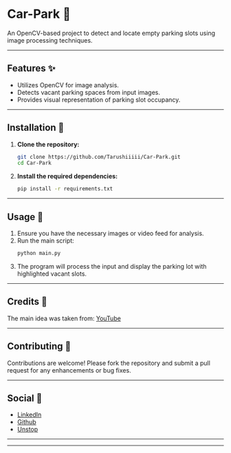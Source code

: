 # Car-Park 🚗

An OpenCV-based project to detect and locate empty parking slots using image processing techniques.

---

## Features ✨

- Utilizes OpenCV for image analysis.
- Detects vacant parking spaces from input images.
- Provides visual representation of parking slot occupancy.

---

## Installation 🔧 

1. **Clone the repository:**

   ```bash
   git clone https://github.com/Tarushiiiii/Car-Park.git
   cd Car-Park

2. **Install the required dependencies:**

   ```bash
   pip install -r requirements.txt

---

## Usage 🚀

1. Ensure you have the necessary images or video feed for analysis.
2. Run the main script:
   ```bash
   python main.py
3. The program will process the input and display the parking lot with highlighted vacant slots.

---

## Credits 🙌 

The main idea was taken from: [YouTube](https://www.youtube.com/watch?v=caKnQlCMIYI&t=1603s&pp=ygUHY2FyUGFyaw%3D%3D)

---

## Contributing 🤝 

Contributions are welcome! Please fork the repository and submit a pull request for any enhancements or bug fixes.

---

## Social 🔗
- [LinkedIn](https://www.linkedin.com/in/tarushi-agarwal-ba0a5a325/)
- [Github](https://github.com/Tarushiiiii)
- [Unstop](https://unstop.com/u/tarusaga8714)

--- 
---

